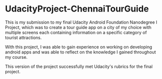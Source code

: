 # UdacityProject-ChennaiTourGuide

This is my submission to my final Udacity Android Foundation Nanodegree I Project, which was to create a tour guide app on a city of my choice with multiple screens each containing information on a specific category of tourist attractions.

With this project, I was able to gain experience on working on developing android apps and was able to reflect on the knowledge I gained throughout my course.

This version of the project successfully met Udacity's rubrics for the final project.
